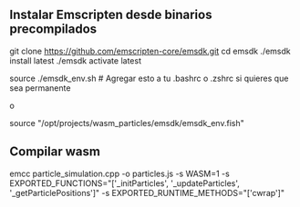## Instalar Emscripten desde binarios precompilados

git clone https://github.com/emscripten-core/emsdk.git
cd emsdk
./emsdk install latest
./emsdk activate latest

source ./emsdk_env.sh  # Agregar esto a tu .bashrc o .zshrc si quieres que sea permanente

o

source "/opt/projects/wasm_particles/emsdk/emsdk_env.fish"



## Compilar wasm

emcc particle_simulation.cpp -o particles.js -s WASM=1 -s EXPORTED_FUNCTIONS="['_initParticles', '_updateParticles', '_getParticlePositions']" -s EXPORTED_RUNTIME_METHODS="['cwrap']"
